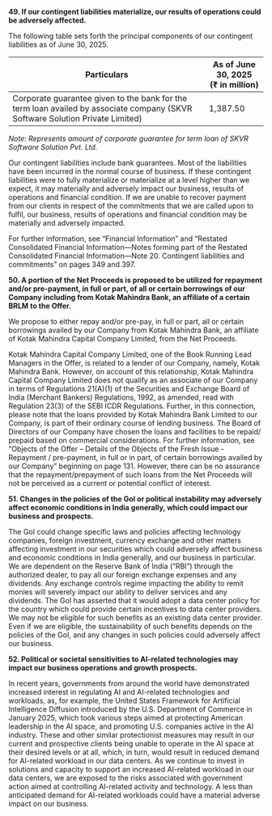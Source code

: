 **49. If our contingent liabilities materialize, our results of operations could be adversely affected.**

The following table sets forth the principal components of our contingent liabilities as of June 30, 2025.

<table><thead><tr><th>Particulars</th><th>As of June 30, 2025<br>(₹ in million)</th></tr></thead><tbody><tr><td>Corporate guarantee given to the bank for the term loan availed by associate company (SKVR Software Solution Private Limited)</td><td>1,387.50</td></tr></tbody></table>

*Note: Represents amount of corporate guarantee for term loan of SKVR Software Solution Pvt. Ltd.*

Our contingent liabilities include bank guarantees. Most of the liabilities have been incurred in the normal course of business. If these contingent liabilities were to fully materialize or materialize at a level higher than we expect, it may materially and adversely impact our business, results of operations and financial condition. If we are unable to recover payment from our clients in respect of the commitments that we are called upon to fulfil, our business, results of operations and financial condition may be materially and adversely impacted.

For further information, see “Financial Information” and “Restated Consolidated Financial Information—Notes forming part of the Restated Consolidated Financial Information—Note 20. Contingent liabilities and commitments” on pages 349 and 397.

**50. A portion of the Net Proceeds is proposed to be utilized for repayment and/or pre-payment, in full or part, of all or certain borrowings of our Company including from Kotak Mahindra Bank, an affiliate of a certain BRLM to the Offer.**

We propose to either repay and/or pre-pay, in full or part, all or certain borrowings availed by our Company from Kotak Mahindra Bank, an affiliate of Kotak Mahindra Capital Company Limited, from the Net Proceeds.

Kotak Mahindra Capital Company Limited, one of the Book Running Lead Managers in the Offer, is related to a lender of our Company, namely, Kotak Mahindra Bank. However, on account of this relationship, Kotak Mahindra Capital Company Limited does not qualify as an associate of our Company in terms of Regulations 21(A)(1) of the Securities and Exchange Board of India (Merchant Bankers) Regulations, 1992, as amended, read with Regulation 23(3) of the SEBI ICDR Regulations. Further, in this connection, please note that the loans provided by Kotak Mahindra Bank Limited to our Company, is part of their ordinary course of lending business. The Board of Directors of our Company have chosen the loans and facilities to be repaid/ prepaid based on commercial considerations. For further information, see “Objects of the Offer – Details of the Objects of the Fresh Issue - Repayment / pre-payment, in full or in part, of certain borrowings availed by our Company” beginning on page 131. However, there can be no assurance that the repayment/prepayment of such loans from the Net Proceeds will not be perceived as a current or potential conflict of interest.

**51. Changes in the policies of the GoI or political instability may adversely affect economic conditions in India generally, which could impact our business and prospects.**

The GoI could change specific laws and policies affecting technology companies, foreign investment, currency exchange and other matters affecting investment in our securities which could adversely affect business and economic conditions in India generally, and our business in particular. We are dependent on the Reserve Bank of India (“RBI”) through the authorized dealer, to pay all our foreign exchange expenses and any dividends. Any exchange controls regime impacting the ability to remit monies will severely impact our ability to deliver services and any dividends. The GoI has asserted that it would adopt a data center policy for the country which could provide certain incentives to data center providers. We may not be eligible for such benefits as an existing data center provider. Even if we are eligible, the sustainability of such benefits depends on the policies of the GoI, and any changes in such policies could adversely affect our business.

**52. Political or societal sensitivities to AI-related technologies may impact our business operations and growth prospects.**

In recent years, governments from around the world have demonstrated increased interest in regulating AI and AI-related technologies and workloads, as, for example, the United States Framework for Artificial Intelligence Diffusion introduced by the U.S. Department of Commerce in January 2025, which took various steps aimed at protecting American leadership in the AI space, and promoting U.S. companies active in the AI industry. These and other similar protectionist measures may result in our current and prospective clients being unable to operate in the AI space at their desired levels or at all, which, in turn, would result in reduced demand for AI-related workload in our data centers. As we continue to invest in solutions and capacity to support an increased AI-related workload in our data centers, we are exposed to the risks associated with government action aimed at controlling AI-related activity and technology. A less than anticipated demand for AI-related workloads could have a material adverse impact on our business.
